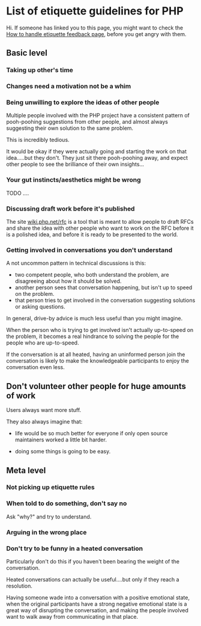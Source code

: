 
# List of etiquette guidelines for PHP 

Hi. If someone has linked you to this page, you might want to check the [How to handle etiquette feedback page](how_to_handle_etiquette_feedback.md), before you get angry with them.

## Basic level

### Taking up other's time

### Changes need a motivation not be a whim

### Being unwilling to explore the ideas of other people

Multiple people involved with the PHP project have a consistent pattern of pooh-poohing suggestions from other people, and almost always suggesting their own solution to the same problem.

This is incredibly tedious.

It would be okay if they were actually going and starting the work on that idea.....but they don't. They just sit there pooh-poohing away, and expect other people to see the brilliance of their own insights...

### Your gut instincts/aesthetics might be wrong

TODO ....


### Discussing draft work before it's published

The site [wiki.php.net/rfc](http://wiki.php.net/rfc) is a tool that is meant to allow people to draft RFCs and share the idea with other people who want to work on the RFC before it is a polished idea, and before it is ready to be presented to the world.

### Getting involved in conversations you don't understand

A not uncommon pattern in technical discussions is this:

* two competent people, who both understand the problem, are disagreeing about how it should be solved.
* another person sees that conversation happening, but isn't up to speed on the problem.
* that person tries to get involved in the conversation suggesting solutions or asking questions.

In general, drive-by advice is much less useful than you might imagine.

When the person who is trying to get involved isn't actually up-to-speed on the problem, it becomes a real hindrance to solving the people for the people who are up-to-speed.  

If the conversation is at all heated, having an uninformed person join the conversation is likely to make the knowledgeable participants to enjoy the conversation even less.

## Don't volunteer other people for huge amounts of work

Users always want more stuff.

They also always imagine that:

* life would be so much better for everyone if only open source maintainers worked a little bit harder.

* doing some things is going to be easy.

<!-- 

The response to some RFCs has been to suggest that the RFC doesn't cover enough scope, and that the RFC author should make the RFC be a lot bigger.

While that sounds reasonable on the surface, the amount of time people have to work on PHP RFCs is often limited. Having someone say "thanks for volunteering, but now I want you to do a lot more work than you volunteered for" is a subtle way of preventing RFCs from being implemented.

In some cases the suggestion to make the RFC be bigger has been well-intentioned, and so the damage has been accidental.

In other cases, it would seem that the suggestion that the RFC needs to be a lot bigger or not done at all has come from someone who doesn't want the RFC to pass, which could be interpreted as deliberately making it more difficult for the RFC to pass.

It's okay for RFCs to be small in scope, so long as they are self-contained.

It would only be appropriate to say that the RFC needs to be bigger if it would otherwise leave new inconsistencies in the language that would need to be resolved before the next release. -->

## Meta level

### Not picking up etiquette rules

### When told to do something, don't say no

Ask "why?" and try to understand.

### Arguing in the wrong place

### Don't try to be funny in a heated conversation

Particularly don't do this if you haven't been bearing the weight of the conversation.

Heated conversations can actually be useful....but only if they reach a resolution.

Having someone wade into a conversation with a positive emotional state, when the original participants have a strong negative emotional state is a great way of disrupting the conversation, and making the people involved want to walk away from communicating in that place.

